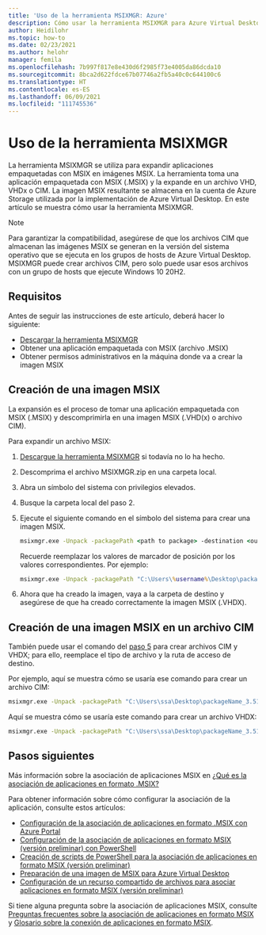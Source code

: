 ```yaml
---
title: 'Uso de la herramienta MSIXMGR: Azure'
description: Cómo usar la herramienta MSIXMGR para Azure Virtual Desktop.
author: Heidilohr
ms.topic: how-to
ms.date: 02/23/2021
ms.author: helohr
manager: femila
ms.openlocfilehash: 7b997f817e8e430d6f2985f73e4005da86dcda10
ms.sourcegitcommit: 8bca2d622fdce67b07746a2fb5a40c0c644100c6
ms.translationtype: HT
ms.contentlocale: es-ES
ms.lasthandoff: 06/09/2021
ms.locfileid: "111745536"
---
```

# <a name="using-the-msixmgr-tool"></a>Uso de la herramienta MSIXMGR

La herramienta MSIXMGR se utiliza para expandir aplicaciones empaquetadas con MSIX en imágenes MSIX. La herramienta toma una aplicación empaquetada con MSIX (.MSIX) y la expande en un archivo VHD, VHDx o CIM. La imagen MSIX resultante se almacena en la cuenta de Azure Storage utilizada por la implementación de Azure Virtual Desktop. En este artículo se muestra cómo usar la herramienta MSIXMGR.

>[!NOTE]
>Para garantizar la compatibilidad, asegúrese de que los archivos CIM que almacenan las imágenes MSIX se generan en la versión del sistema operativo que se ejecuta en los grupos de hosts de Azure Virtual Desktop. MSIXMGR puede crear archivos CIM, pero solo puede usar esos archivos con un grupo de hosts que ejecute Windows 10 20H2.

## <a name="requirements"></a>Requisitos

Antes de seguir las instrucciones de este artículo, deberá hacer lo siguiente:

- [Descargar la herramienta MSIXMGR](https://aka.ms/msixmgr)
- Obtener una aplicación empaquetada con MSIX (archivo .MSIX)
- Obtener permisos administrativos en la máquina donde va a crear la imagen MSIX

## <a name="create-an-msix-image"></a>Creación de una imagen MSIX

La expansión es el proceso de tomar una aplicación empaquetada con MSIX (.MSIX) y descomprimirla en una imagen MSIX (.VHD(x) o archivo CIM).

Para expandir un archivo MSIX:

1. [Descargue la herramienta MSIXMGR](https://aka.ms/msixmgr) si todavía no lo ha hecho.

2. Descomprima el archivo MSIXMGR.zip en una carpeta local.

3. Abra un símbolo del sistema con privilegios elevados.

4. Busque la carpeta local del paso 2.

5. Ejecute el siguiente comando en el símbolo del sistema para crear una imagen MSIX.

    ```cmd
    msixmgr.exe -Unpack -packagePath <path to package> -destination <output folder> [-applyacls] [-create] [-vhdSize <size in MB>] [-filetype <CIM | VHD | VHDX>] [-rootDirectory <rootDirectory>]
    ```

    Recuerde reemplazar los valores de marcador de posición por los valores correspondientes. Por ejemplo:

    ```cmd
    msixmgr.exe -Unpack -packagePath "C:\Users\%username%\Desktop\packageName_3.51.1.0_x64__81q6ced8g4aa0.msix" -destination "c:\temp\packageName.vhdx" -applyacls -create -vhdSize 200 -filetype "vhdx" -rootDirectory apps
    ```

6. Ahora que ha creado la imagen, vaya a la carpeta de destino y asegúrese de que ha creado correctamente la imagen MSIX (.VHDX).

## <a name="create-an-msix-image-in-a-cim-file"></a>Creación de una imagen MSIX en un archivo CIM

También puede usar el comando del [paso 5](#create-an-msix-image) para crear archivos CIM y VHDX; para ello, reemplace el tipo de archivo y la ruta de acceso de destino.

Por ejemplo, aquí se muestra cómo se usaría ese comando para crear un archivo CIM:

```cmd
msixmgr.exe -Unpack -packagePath "C:\Users\ssa\Desktop\packageName_3.51.1.0_x64__81q6ced8g4aa0.msix" -destination "c:\temp\packageName.cim" -applyacls -create -vhdSize 200 -filetype "cim" -rootDirectory apps
```

Aquí se muestra cómo se usaría este comando para crear un archivo VHDX:

```cmd
msixmgr.exe -Unpack -packagePath "C:\Users\ssa\Desktop\packageName_3.51.1.0_x64__81q6ced8g4aa0.msix" -destination "c:\temp\packageName.vhdx" -applyacls -create -vhdSize 200 -filetype "vhdx" -rootDirectory apps
```

## <a name="next-steps"></a>Pasos siguientes

Más información sobre la asociación de aplicaciones MSIX en [¿Qué es la asociación de aplicaciones en formato .MSIX?](what-is-app-attach.md)

Para obtener información sobre cómo configurar la asociación de la aplicación, consulte estos artículos:

- [Configuración de la asociación de aplicaciones en formato .MSIX con Azure Portal](app-attach-azure-portal.md)
- [Configuración de la asociación de aplicaciones en formato MSIX (versión preliminar) con PowerShell](app-attach-powershell.md)
- [Creación de scripts de PowerShell para la asociación de aplicaciones en formato MSIX (versión preliminar)](app-attach.md)
- [Preparación de una imagen de MSIX para Azure Virtual Desktop](app-attach-image-prep.md)
- [Configuración de un recurso compartido de archivos para asociar aplicaciones en formato MSIX (versión preliminar)](app-attach-file-share.md)

Si tiene alguna pregunta sobre la asociación de aplicaciones MSIX, consulte [Preguntas frecuentes sobre la asociación de aplicaciones en formato MSIX](app-attach-faq.md) y [Glosario sobre la conexión de aplicaciones en formato MSIX](app-attach-glossary.md).
